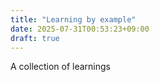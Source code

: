 ```yaml
---
title: "Learning by example"
date: 2025-07-31T00:53:23+09:00
draft: true
---
```


A collection of learnings